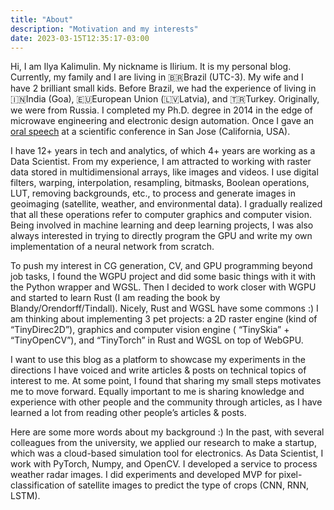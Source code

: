 ```yaml
---
title: "About"
description: "Motivation and my interests"
date: 2023-03-15T12:35:17-03:00
---
```


Hi, I am Ilya Kalimulin. My nickname is Ilirium. It is my personal blog. Currently, my family and I are living in
🇧🇷Brazil (UTC-3). My wife and I have 2 brilliant small kids. Before Brazil, we had the experience of living in 🇮🇳India
(Goa), 🇪🇺European Union (🇱🇻Latvia), and 🇹🇷Turkey. Originally, we were from Russia. I completed my Ph.D. degree in 2014
in the edge of microwave engineering and electronic design automation. Once I gave an
[oral speech](https://ieeexplore.ieee.org/document/7347123) at a scientific conference in San Jose (California, USA).

I have 12+ years in tech and analytics, of which 4+ years are working as a Data Scientist. From my experience, I am
attracted to working with raster data stored in multidimensional arrays, like images and videos. I use digital filters,
warping, interpolation, resampling, bitmasks, Boolean operations, LUT, removing backgrounds, etc., to process and
generate images in geoimaging (satellite, weather, and environmental data). I gradually realized that all these
operations refer to computer graphics and computer vision. Being involved in machine learning and deep learning
projects, I was also always interested in trying to directly program the GPU and write my own implementation of a neural
network from scratch.

To push my interest in CG generation, CV, and GPU programming beyond job tasks, I found the WGPU project and did some
basic things with it with the Python wrapper and WGSL. Then I decided to work closer with WGPU and started to learn
Rust (I am reading the book by Blandy/Orendorff/Tindall). Nicely, Rust and WGSL have some commons :) I am thinking about
implementing 3 pet projects: a 2D raster engine (kind of “TinyDirec2D”), graphics and computer vision engine (
“TinySkia” + “TinyOpenCV”), and “TinyTorch” in Rust and WGSL on top of WebGPU.

I want to use this blog as a platform to showcase my experiments in the directions I have voiced and write articles &
posts on technical topics of interest to me. At some point, I found that sharing my small steps motivates me to move
forward. Equally important to me is sharing knowledge and experience with other people and the community through
articles, as I have learned a lot from reading other people’s articles & posts.

Here are some more words about my background :) In the past, with several colleagues from the university, we applied our
research to make a startup, which was a cloud-based simulation tool for electronics. As Data Scientist, I work with
PyTorch, Numpy, and OpenCV. I developed a service to process weather radar images. I did experiments and developed MVP
for pixel-classification of satellite images to predict the type of crops (CNN, RNN, LSTM).
